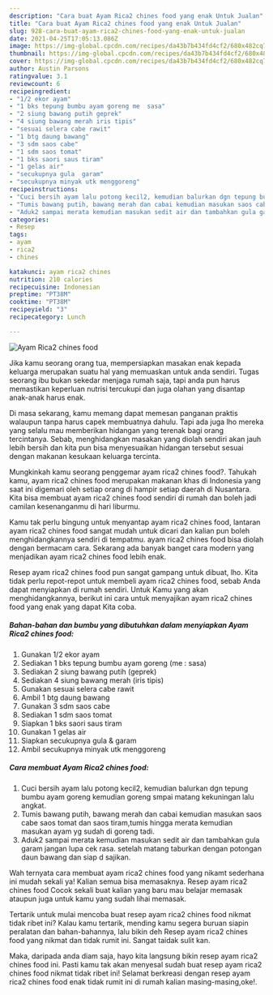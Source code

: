 ```yaml
---
description: "Cara buat Ayam Rica2 chines food yang enak Untuk Jualan"
title: "Cara buat Ayam Rica2 chines food yang enak Untuk Jualan"
slug: 928-cara-buat-ayam-rica2-chines-food-yang-enak-untuk-jualan
date: 2021-04-25T17:05:13.086Z
image: https://img-global.cpcdn.com/recipes/da43b7b434fd4cf2/680x482cq70/ayam-rica2-chines-food-foto-resep-utama.jpg
thumbnail: https://img-global.cpcdn.com/recipes/da43b7b434fd4cf2/680x482cq70/ayam-rica2-chines-food-foto-resep-utama.jpg
cover: https://img-global.cpcdn.com/recipes/da43b7b434fd4cf2/680x482cq70/ayam-rica2-chines-food-foto-resep-utama.jpg
author: Austin Parsons
ratingvalue: 3.1
reviewcount: 6
recipeingredient:
- "1/2 ekor ayam"
- "1 bks tepung bumbu ayam goreng me  sasa"
- "2 siung bawang putih geprek"
- "4 siung bawang merah iris tipis"
- "sesuai selera cabe rawit"
- "1 btg daung bawang"
- "3 sdm saos cabe"
- "1 sdm saos tomat"
- "1 bks saori saus tiram"
- "1 gelas air"
- "secukupnya gula  garam"
- "secukupnya minyak utk menggoreng"
recipeinstructions:
- "Cuci bersih ayam lalu potong kecil2, kemudian balurkan dgn tepung bumbu ayam goreng kemudian goreng smpai matang kekuningan lalu angkat."
- "Tumis bawang putih, bawang merah dan cabai kemudian masukan saos cabe saos tomat dan saos tiram,tumis hingga merata kemudian masukan ayam yg sudah di goreng tadi."
- "Aduk2 sampai merata kemudian masukan sedit air dan tambahkan gula garam jangan lupa cek rasa. setelah matang taburkan dengan potongan daun bawang dan siap d sajikan."
categories:
- Resep
tags:
- ayam
- rica2
- chines

katakunci: ayam rica2 chines 
nutrition: 210 calories
recipecuisine: Indonesian
preptime: "PT38M"
cooktime: "PT38M"
recipeyield: "3"
recipecategory: Lunch

---
```



![Ayam Rica2 chines food](https://img-global.cpcdn.com/recipes/da43b7b434fd4cf2/680x482cq70/ayam-rica2-chines-food-foto-resep-utama.jpg)

Jika kamu seorang orang tua, mempersiapkan masakan enak kepada keluarga merupakan suatu hal yang memuaskan untuk anda sendiri. Tugas seorang ibu bukan sekedar menjaga rumah saja, tapi anda pun harus memastikan keperluan nutrisi tercukupi dan juga olahan yang disantap anak-anak harus enak.

Di masa  sekarang, kamu memang dapat memesan panganan praktis walaupun tanpa harus capek membuatnya dahulu. Tapi ada juga lho mereka yang selalu mau memberikan hidangan yang terenak bagi orang tercintanya. Sebab, menghidangkan masakan yang diolah sendiri akan jauh lebih bersih dan kita pun bisa menyesuaikan hidangan tersebut sesuai dengan makanan kesukaan keluarga tercinta. 



Mungkinkah kamu seorang penggemar ayam rica2 chines food?. Tahukah kamu, ayam rica2 chines food merupakan makanan khas di Indonesia yang saat ini digemari oleh setiap orang di hampir setiap daerah di Nusantara. Kita bisa membuat ayam rica2 chines food sendiri di rumah dan boleh jadi camilan kesenanganmu di hari liburmu.

Kamu tak perlu bingung untuk menyantap ayam rica2 chines food, lantaran ayam rica2 chines food sangat mudah untuk dicari dan kalian pun boleh menghidangkannya sendiri di tempatmu. ayam rica2 chines food bisa diolah dengan bermacam cara. Sekarang ada banyak banget cara modern yang menjadikan ayam rica2 chines food lebih enak.

Resep ayam rica2 chines food pun sangat gampang untuk dibuat, lho. Kita tidak perlu repot-repot untuk membeli ayam rica2 chines food, sebab Anda dapat menyiapkan di rumah sendiri. Untuk Kamu yang akan menghidangkannya, berikut ini cara untuk menyajikan ayam rica2 chines food yang enak yang dapat Kita coba.

<!--inarticleads1-->

##### Bahan-bahan dan bumbu yang dibutuhkan dalam menyiapkan Ayam Rica2 chines food:

1. Gunakan 1/2 ekor ayam
1. Sediakan 1 bks tepung bumbu ayam goreng (me : sasa)
1. Sediakan 2 siung bawang putih (geprek)
1. Sediakan 4 siung bawang merah (iris tipis)
1. Gunakan sesuai selera cabe rawit
1. Ambil 1 btg daung bawang
1. Gunakan 3 sdm saos cabe
1. Sediakan 1 sdm saos tomat
1. Siapkan 1 bks saori saus tiram
1. Gunakan 1 gelas air
1. Siapkan secukupnya gula &amp; garam
1. Ambil secukupnya minyak utk menggoreng




<!--inarticleads2-->

##### Cara membuat Ayam Rica2 chines food:

1. Cuci bersih ayam lalu potong kecil2, kemudian balurkan dgn tepung bumbu ayam goreng kemudian goreng smpai matang kekuningan lalu angkat.
1. Tumis bawang putih, bawang merah dan cabai kemudian masukan saos cabe saos tomat dan saos tiram,tumis hingga merata kemudian masukan ayam yg sudah di goreng tadi.
1. Aduk2 sampai merata kemudian masukan sedit air dan tambahkan gula garam jangan lupa cek rasa. setelah matang taburkan dengan potongan daun bawang dan siap d sajikan.




Wah ternyata cara membuat ayam rica2 chines food yang nikamt sederhana ini mudah sekali ya! Kalian semua bisa memasaknya. Resep ayam rica2 chines food Cocok sekali buat kalian yang baru mau belajar memasak ataupun juga untuk kamu yang sudah lihai memasak.

Tertarik untuk mulai mencoba buat resep ayam rica2 chines food nikmat tidak ribet ini? Kalau kamu tertarik, mending kamu segera buruan siapin peralatan dan bahan-bahannya, lalu bikin deh Resep ayam rica2 chines food yang nikmat dan tidak rumit ini. Sangat taidak sulit kan. 

Maka, daripada anda diam saja, hayo kita langsung bikin resep ayam rica2 chines food ini. Pasti kamu tak akan menyesal sudah buat resep ayam rica2 chines food nikmat tidak ribet ini! Selamat berkreasi dengan resep ayam rica2 chines food enak tidak rumit ini di rumah kalian masing-masing,oke!.

